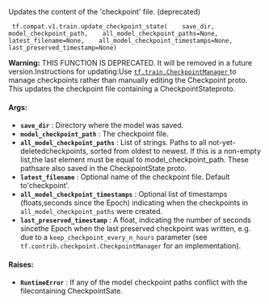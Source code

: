 Updates the content of the 'checkpoint' file. (deprecated)

```
 tf.compat.v1.train.update_checkpoint_state(    save_dir,    model_checkpoint_path,    all_model_checkpoint_paths=None,    latest_filename=None,    all_model_checkpoint_timestamps=None,    last_preserved_timestamp=None) 
```


**Warning:**  THIS FUNCTION IS DEPRECATED. It will be removed in a future version.Instructions for updating:Use [ `tf.train.CheckpointManager` ](https://tensorflow.google.cn/api_docs/python/tf/train/CheckpointManager) to manage checkpoints rather than manually editing the Checkpoint proto.
This updates the checkpoint file containing a CheckpointStateproto.

#### Args:
- **`save_dir`** : Directory where the model was saved.
- **`model_checkpoint_path`** : The checkpoint file.
- **`all_model_checkpoint_paths`** : List of strings.  Paths to all not-yet-deletedcheckpoints, sorted from oldest to newest.  If this is a non-empty list,the last element must be equal to model_checkpoint_path.  These pathsare also saved in the CheckpointState proto.
- **`latest_filename`** : Optional name of the checkpoint file.  Default to'checkpoint'.
- **`all_model_checkpoint_timestamps`** : Optional list of timestamps (floats,seconds since the Epoch) indicating when the checkpoints in `all_model_checkpoint_paths`  were created.
- **`last_preserved_timestamp`** : A float, indicating the number of seconds sincethe Epoch when the last preserved checkpoint was written, e.g. due to a `keep_checkpoint_every_n_hours`  parameter (see `tf.contrib.checkpoint.CheckpointManager`  for an implementation).


#### Raises:
- **`RuntimeError`** : If any of the model checkpoint paths conflict with the filecontaining CheckpointSate.

